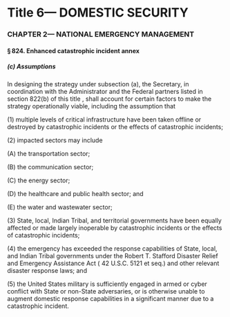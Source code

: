 
# Title 6— DOMESTIC SECURITY
### CHAPTER 2— NATIONAL EMERGENCY MANAGEMENT
#### § 824. Enhanced catastrophic incident annex
##### (c) Assumptions

In designing the strategy under subsection (a), the Secretary, in coordination with the Administrator and the Federal partners listed in section 822(b) of this title , shall account for certain factors to make the strategy operationally viable, including the assumption that

(1) multiple levels of critical infrastructure have been taken offline or destroyed by catastrophic incidents or the effects of catastrophic incidents;

(2) impacted sectors may include

(A) the transportation sector;

(B) the communication sector;

(C) the energy sector;

(D) the healthcare and public health sector; and

(E) the water and wastewater sector;

(3) State, local, Indian Tribal, and territorial governments have been equally affected or made largely inoperable by catastrophic incidents or the effects of catastrophic incidents;

(4) the emergency has exceeded the response capabilities of State, local, and Indian Tribal governments under the Robert T. Stafford Disaster Relief and Emergency Assistance Act ( 42 U.S.C. 5121 et seq.) and other relevant disaster response laws; and

(5) the United States military is sufficiently engaged in armed or cyber conflict with State or non-State adversaries, or is otherwise unable to augment domestic response capabilities in a significant manner due to a catastrophic incident.
